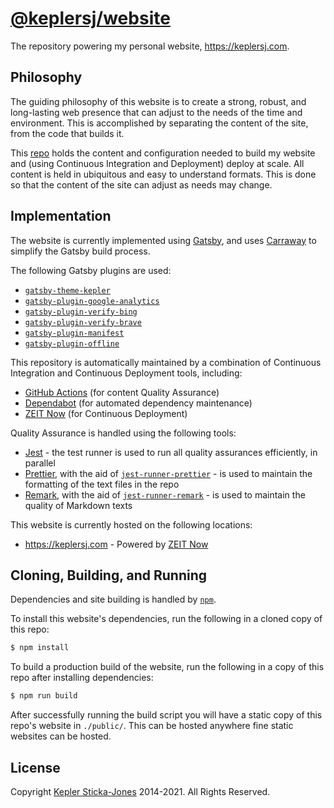 # [@keplersj/website](https://keplersj.com/)

The repository powering my personal website, <https://keplersj.com>.

## Philosophy

The guiding philosophy of this website is to create a strong, robust, and long-lasting web presence that can adjust to the needs of the time and environment. This is accomplished by separating the content of the site, from the code that builds it.

This [repo](https://github.com/keplersj/website) holds the content and configuration needed to build my website and (using Continuous Integration and Deployment) deploy at scale. All content is held in ubiquitous and easy to understand formats. This is done so that the content of the site can adjust as needs may change.

## Implementation

The website is currently implemented using [Gatsby](https://www.gatsbyjs.org/), and uses [Carraway](https://github.com/keplersj/carraway) to simplify the Gatsby build process.

The following Gatsby plugins are used:

- [`gatsby-theme-kepler`](https://github.com/keplersj/gatsby-theme-kepler)
- [`gatsby-plugin-google-analytics`](https://www.gatsbyjs.org/packages/gatsby-plugin-google-analytics/)
- [`gatsby-plugin-verify-bing`](https://www.gatsbyjs.org/packages/gatsby-plugin-verify-bing/)
- [`gatsby-plugin-verify-brave`](https://www.gatsbyjs.org/packages/gatsby-plugin-verify-brave/)
- [`gatsby-plugin-manifest`](https://www.gatsbyjs.org/packages/gatsby-plugin-manifest/)
- [`gatsby-plugin-offline`](https://www.gatsbyjs.org/packages/gatsby-plugin-offline/)

This repository is automatically maintained by a combination of Continuous Integration and Continuous Deployment tools, including:

- [GitHub Actions](https://github.com/features/actions) (for content Quality Assurance)
- [Dependabot](https://dependabot.com/) (for automated dependency maintenance)
- [ZEIT Now](https://zeit.co/home) (for Continuous Deployment)

Quality Assurance is handled using the following tools:

- [Jest](https://jestjs.io/) - the test runner is used to run all quality assurances efficiently, in parallel
- [Prettier](https://prettier.io/), with the aid of [`jest-runner-prettier`](https://github.com/keplersj/jest-runner-prettier) - is used to maintain the formatting of the text files in the repo
- [Remark](https://remark.js.org/), with the aid of [`jest-runner-remark`](https://github.com/keplersj/jest-runner-remark) - is used to maintain the quality of Markdown texts

This website is currently hosted on the following locations:

- <https://keplersj.com> - Powered by [ZEIT Now](https://zeit.co/home)

## Cloning, Building, and Running

Dependencies and site building is handled by [`npm`](https://www.npmjs.com/).

To install this website's dependencies, run the following in a cloned copy of this repo:

```bash
$ npm install
```

To build a production build of the website, run the following in a copy of this repo after installing dependencies:

```bash
$ npm run build
```

After successfully running the build script you will have a static copy of this repo's website in `./public/`. This can be hosted anywhere fine static websites can be hosted.

## License

Copyright [Kepler Sticka-Jones](https://keplersj.com/) 2014-2021. All Rights Reserved.
